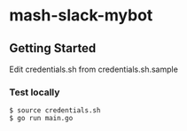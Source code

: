 # mash-slack-mybot

## Getting Started

Edit credentials.sh from credentials.sh.sample
### Test locally

```
$ source credentials.sh
$ go run main.go
```



